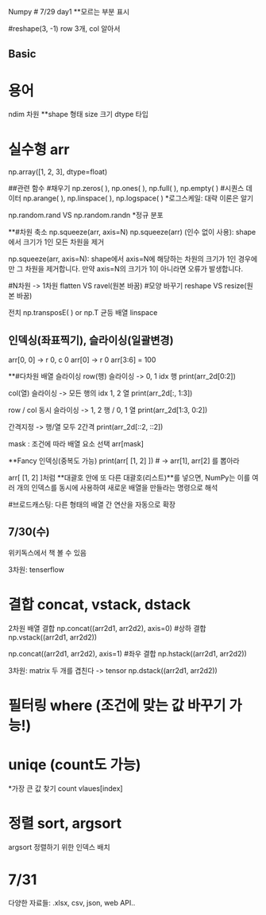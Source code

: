 Numpy # 7/29 day1
**모르는 부분 표시

#reshape(3, -1) row 3개, col 알아서

## Basic
# 용어
ndim 차원
**shape 형태
size 크기
dtype 타입

# 실수형 arr
np.array([1, 2, 3], dtype=float)

##관련 함수
#채우기
np.zeros( ), np.ones( ), np.full( ), np.empty( )
#시퀀스 데이터
np.arange( ), np.linspace( ), np.logspace( )
*로그스케일: 대략 이론은 알기

np.random.rand VS np.random.randn
*정규 분포

**#차원 축소 np.squeeze(arr, axis=N)
np.squeeze(arr) (인수 없이 사용): shape에서 크기가 1인 모든 차원을 제거

np.squeeze(arr, axis=N): shape에서 axis=N에 해당하는 차원의 크기가 1인 경우에만 그 차원을 제거합니다. 만약 axis=N의 크기가 1이 아니라면 오류가 발생합니다.

#N차원 -> 1차원
flatten VS ravel(원본 바꿈) 
#모양 바꾸기
reshape VS resize(원본 바꿈)

전치 np.transposE( ) or np.T
균등 배열 linspace

## 인덱싱(좌표찍기), 슬라이싱(일괄변경)
arr[0, 0] -> r 0, c 0
arr[0] -> r 0
arr[3:6] = 100

**#다차원 배열 슬라이싱
row(행) 슬라이싱 -> 0, 1 idx 행
print(arr_2d[0:2])

col(열) 슬라이싱 -> 모든 행의 idx 1, 2 열
print(arr_2d[:, 1:3])

row / col 동시 슬라이싱 -> 1, 2 행 / 0, 1 열 
print(arr_2d[1:3, 0:2])

간격지정  -> 행/열 모두 2간격
print(arr_2d[::2, ::2])  

mask : 조건에 따라 배열 요소 선택
arr[mask]

**Fancy 인덱싱(중복도 가능)
print(arr[ [1, 2] ])  # -> arr[1], arr[2] 를 뽑아라

arr[ [1, 2] ]처럼 **대괄호 안에 또 다른 대괄호(리스트)**를 넣으면,
NumPy는 이를 여러 개의 인덱스를 동시에 사용하여 새로운 배열을 만들라는 명령으로 해석

#브로드캐스팅: 다른 형태의 배열 간 연산을 자동으로 확장

## 7/30(수)
위키독스에서 책 볼 수 있음

3차원: tenserflow

# 결합 concat, vstack, dstack
2차원 배열 결합
np.concat((arr2d1, arr2d2), axis=0) #상하 결합
np.vstack((arr2d1, arr2d2))

np.concat((arr2d1, arr2d2), axis=1) #좌우 결합
np.hstack((arr2d1, arr2d2))

3차원: matrix 두 개를 겹친다 -> tensor
np.dstack((arr2d1, arr2d2))

# 필터링 where (조건에 맞는 값 바꾸기 가능!)

# uniqe (count도 가능)
*가장 큰 값 찾기 
count
vlaues[index]

# 정렬 sort, argsort
argsort 정렬하기 위한 인덱스 배치

# 7/31
다양한 자료들: .xlsx, csv, json, web API..
